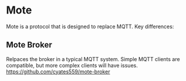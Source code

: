# Mote
Mote is a protocol that is designed to replace MQTT.
Key differences:

## Mote Broker
Relpaces the broker in a typical MQTT system.  Simple MQTT clients are compatible, but more complex clients will have issues.
https://github.com/cyates559/mote-broker
